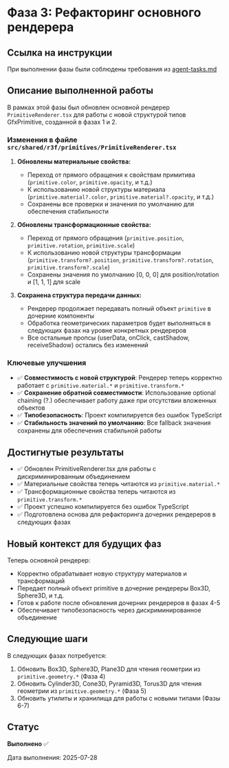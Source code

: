 # Фаза 3: Рефакторинг основного рендерера

## Ссылка на инструкции
При выполнении фазы были соблюдены требования из [agent-tasks.md](../../../docs/development/workflows/agent-tasks.md)

## Описание выполненной работы

В рамках этой фазы был обновлен основной рендерер `PrimitiveRenderer.tsx` для работы с новой структурой типов GfxPrimitive, созданной в фазах 1 и 2.

### Изменения в файле `src/shared/r3f/primitives/PrimitiveRenderer.tsx`

1. **Обновлены материальные свойства:**
   - Переход от прямого обращения к свойствам примитива (`primitive.color`, `primitive.opacity`, и т.д.)
   - К использованию новой структуры материала (`primitive.material?.color`, `primitive.material?.opacity`, и т.д.)
   - Сохранены все проверки и значения по умолчанию для обеспечения стабильности

2. **Обновлены трансформационные свойства:**
   - Переход от прямого обращения (`primitive.position`, `primitive.rotation`, `primitive.scale`)
   - К использованию новой структуры трансформации (`primitive.transform?.position`, `primitive.transform?.rotation`, `primitive.transform?.scale`)
   - Сохранены значения по умолчанию [0, 0, 0] для position/rotation и [1, 1, 1] для scale

3. **Сохранена структура передачи данных:**
   - Рендерер продолжает передавать полный объект `primitive` в дочерние компоненты
   - Обработка геометрических параметров будет выполняться в следующих фазах на уровне конкретных рендереров
   - Все остальные пропсы (userData, onClick, castShadow, receiveShadow) остались без изменений

### Ключевые улучшения

- ✅ **Совместимость с новой структурой**: Рендерер теперь корректно работает с `primitive.material.*` и `primitive.transform.*`
- ✅ **Сохранение обратной совместимости**: Использование optional chaining (?.) обеспечивает работу даже при отсутствии вложенных объектов
- ✅ **Типобезопасность**: Проект компилируется без ошибок TypeScript
- ✅ **Стабильность значений по умолчанию**: Все fallback значения сохранены для обеспечения стабильной работы

## Достигнутые результаты

- ✅ Обновлен PrimitiveRenderer.tsx для работы с дискриминированным объединением
- ✅ Материальные свойства теперь читаются из `primitive.material.*`
- ✅ Трансформационные свойства теперь читаются из `primitive.transform.*`
- ✅ Проект успешно компилируется без ошибок TypeScript
- ✅ Подготовлена основа для рефакторинга дочерних рендереров в следующих фазах

## Новый контекст для будущих фаз

Теперь основной рендерер:
- Корректно обрабатывает новую структуру материалов и трансформаций
- Передает полный объект primitive в дочерние рендереры Box3D, Sphere3D, и т.д.
- Готов к работе после обновления дочерних рендереров в фазах 4-5
- Обеспечивает типобезопасность через дискриминированное объединение

## Следующие шаги

В следующих фазах потребуется:
1. Обновить Box3D, Sphere3D, Plane3D для чтения геометрии из `primitive.geometry.*` (Фаза 4)
2. Обновить Cylinder3D, Cone3D, Pyramid3D, Torus3D для чтения геометрии из `primitive.geometry.*` (Фаза 5)
3. Обновить утилиты и хранилища для работы с новыми типами (Фазы 6-7)

## Статус
**Выполнено** ✅

Дата выполнения: 2025-07-28